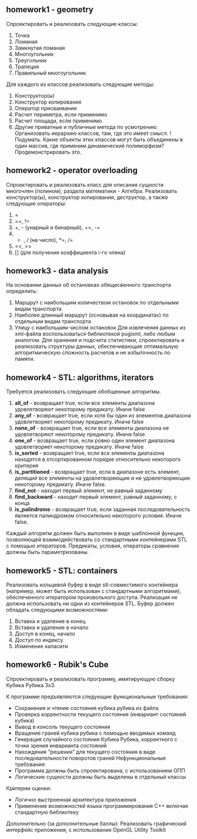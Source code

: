 <B><h2>homework1 - geometry</h2></B>

Спроектировать и реализовать следующие классы:
1. Точка
2. Ломаная
3. Замкнутая ломаная
4. Многоугольник
5. Треугольник
6. Трапеция
7. Правильный многоугольник

Для каждого из классов реализовать следующие методы:
1. Конструктор(ы)
2. Конструктор копирования
3. Оператор присваивания
4. Расчет периметра, если применимо
5. Расчет площади, если применимо
6. Другие приватные и публичные метода по усмотрению.
Организовать иерархию классов, там, где это имеет смысл.
!Подумать. Какие объекты этих классов могут быть объединены в один массив, где
применим динамический полиморфизм? Продемонстрировать это.

<B><h2>homework2 - operator overloading</h2></B>
Спроектировать и реализовать класс для описания сущности многочлен (полином),
раздела математики - Алгебра.
Реализовать конструктор(ы), конструктор копирования, деструктор, а также следующие
операторы:
1. =
2. ==, !=
3. +, - (унарный и бинарный), +=, -=
4. * , / (на число), *=, /=
5. <<, >>
6. [] (для получения коэффициента i-го члена)

<B><h2>homework3 - data analysis</h2></B>
На основании данных об остановках обещесвенного транспорта определить:
1. Маршрут с наибольшим количеством остановок по отдельными видам
транспорта
2. Наиболее длинный маршрут (основывая на координатах) по отдельным видам
транспорта
3. Улицу с наибольшим числом остановок
Для извлечения данных из xml-файла воспользоваться библиотекой pugixml, либо
любым аналогом.
Для хранения и подсчета статистики, спроектировать и реализовать структуры данных,
обеспечивающие оптимальную алгоритмическую сложность расчетов и не
избыточность по памяти.

<B><h2>homework4 - STL: algorithms, iterators</h2></B>
Требуется реализовать следующие обобщенные алгоритмы.
1. <B>all_of</B> - возвращает true, если все элементы диапазона удовлетворяют
некоторому предикату. Иначе false
2. <B>any_of</B> - возвращает true, если хотя бы один из элементов диапазона
удовлетворяет некоторому предикату. Иначе false
3. <B>none_of</B> - возвращает true, если все элементы диапазона не удовлетворяют
некоторому предикату. Иначе false
4. <B>one_of</B> - возвращает true, если ровно один элемент диапазона удовлетворяет
некоторому предикату. Иначе false
5. <B>is_sorted</B> - возвращает true, если все элементы диапазона находятся в
отсортированном порядке относительно некоторого критерия
6. <B>is_partitioned</B> - возвращает true, если в диапазоне есть элемент, делящий все
элементы на удовлетворяющие и не удовлетворяющие некоторому предикату.
Иначе false.
7. <B>find_not</B> - находит первый элемент, не равный заданному
8. <B>find_backward</B> - находит первый элемент, равный заданному, с конца
9. <B>is_palindrome</B> - возвращает true, если заданная последовательность является
палиндромом относительно некоторого условия. Иначе false.

Каждый алгоритм должен быть выполнен в виде шаблонной функции,
позволяющей взаимодействовать со стандартными контейнерами STL с
помощью итераторов. Предикаты, условия, операторы сравнения
должны быть параметризованы.

<B><h2>homework5 - STL: containers</h2></B>
Реализовать кольцевой буфер в виде stl-совместимого
контейнера (например, может быть использован с стандартными
алгоритмами), обеспеченного итератором произвольного доступа.
Реализация не должна использовать ни одни из контейнеров STL.
Буфер должен обладать следующими возможностями:
1. Вставка и удаление в конец
2. Вставка и удаление в начало
3. Доступ в конец, начало
4. Доступ по индексу
5. Изменение капасити

<B><h2>homework6 - Rubik's Cube</h2></B>
Спроектировать и реализовать программу, имитирующую сборку Кубика Рубика 3x3.

К программе предъявляются следующие функциональные требования:
- Сохранение и чтение состояния кубика рубика из файла
- Проверка корректности текущего состояния (инвариант состояний кубика)
- Вывод в консоль текущего состояния
- Вращение граней кубика рубика с помощью вводимых команд
- Генерация случайного состояния Кубика Рубика, корректного с точки зрения
инварианта состояний
- Нахождения “решения” для текущего состояния в виде последовательности
поворотов граней
Нефункциональные требования:
- Программа должны быть спроектирована, с использованием ОПП
- Логические сущности должны быть выделены в отдельный классы

Критерии оценки:
- Логично выстроенная архитектура приложения
- Применение возможностей языка программирования С++ включая стандартную
библиотеку

Дополнительно (за дополнительные баллы):
Реализовать графический интерфейс приложения, с использование OpenGL Utility
Toolkit
